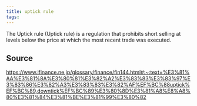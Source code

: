```yaml
---
title: uptick rule
tags: 
---
```


The Uptick rule (Uptick rule) is a regulation that prohibits short selling at levels below the price at which the most recent trade was executed.

## Source
https://www.ifinance.ne.jp/glossary/finance/fin144.html#:~:text=%E3%81%AA%E3%81%8A%E3%80%81%E3%82%A2%E3%83%83%E3%83%97%E3%83%86%E3%82%A3%E3%83%83%E3%82%AF%EF%BC%88uptick%EF%BC%89,downtick%EF%BC%89%E3%80%8D%E3%81%A8%E8%A8%80%E3%81%84%E3%81%BE%E3%81%99%E3%80%82
